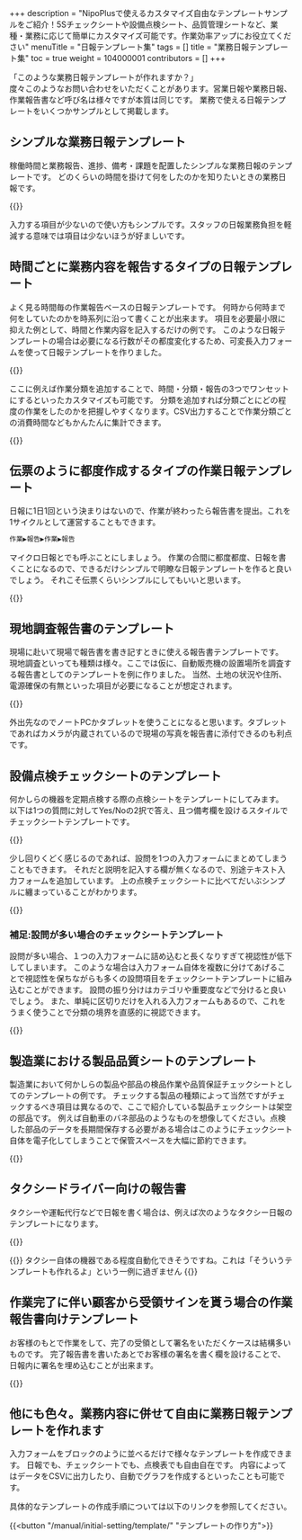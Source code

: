 +++
description = "NipoPlusで使えるカスタマイズ自由なテンプレートサンプルをご紹介！5Sチェックシートや設備点検シート、品質管理シートなど、業種・業務に応じて簡単にカスタマイズ可能です。作業効率アップにお役立てください"
menuTitle = "日報テンプレート集"
tags = []
title = "業務日報テンプレート集"
toc = true
weight = 104000001
contributors = []
+++

「このような業務日報テンプレートが作れますか？」  
度々このようなお問い合わせをいただくことがあります。営業日報や業務日報、作業報告書など呼び名は様々ですが本質は同じです。
業務で使える日報テンプレートをいくつかサンプルとして掲載します。

## シンプルな業務日報テンプレート

稼働時間と業務報告、進捗、備考・課題を配置したシンプルな業務日報のテンプレートです。
どのくらいの時間を掛けて何をしたのかを知りたいときの業務日報です。

{{<appscreen filename="sample1" title="業務日報テンプレートサンプル1"  >}}

入力する項目が少ないので使い方もシンプルです。スタッフの日報業務負担を軽減する意味では項目は少ないほうが好ましいです。

## 時間ごとに業務内容を報告するタイプの日報テンプレート

よく見る時間毎の作業報告ベースの日報テンプレートです。
何時から何時まで何をしていたのかを時系列に沿って書くことが出来ます。
項目を必要最小限に抑えた例として、時間と作業内容を記入するだけの例です。
このような日報テンプレートの場合は必要になる行数がその都度変化するため、可変長入力フォームを使って日報テンプレートを作りました。

{{<appscreen filename="sample2" title="時間毎に書くタイプの業務日報テンプレート1"  >}}

ここに例えば作業分類を追加することで、時間・分類・報告の3つでワンセットにするといったカスタマイズも可能です。
分類を追加すれば分類ごとにどの程度の作業をしたのかを把握しやすくなります。CSV出力することで作業分類ごとの消費時間などもかんたんに集計できます。

{{<appscreen filename="sample11" title="時間毎に書くタイプの業務日報テンプレート2"  >}}

## 伝票のように都度作成するタイプの作業日報テンプレート

日報に1日1回という決まりはないので、作業が終わったら報告書を提出。これを1サイクルとして運営することもできます。

```sh
作業▶報告▶作業▶報告
```

マイクロ日報とでも呼ぶことにしましょう。
作業の合間に都度都度、日報を書くことになるので、できるだけシンプルで明瞭な日報テンプレートを作ると良いでしょう。
それこそ伝票くらいシンプルにしてもいいと思います。

{{<appscreen filename="sample3" title="マイクロ日報テンプレート"  >}}

## 現地調査報告書のテンプレート

現場に赴いて現場で報告書を書き記すときに使える報告書テンプレートです。
現地調査といっても種類は様々。ここでは仮に、自動販売機の設置場所を調査する報告書としてのテンプレートを例に作りました。
当然、土地の状況や住所、電源確保の有無といった項目が必要になることが想定されます。

{{<appscreen filename="sample4" title="現地調査報告書のテンプレート"  >}}

外出先なのでノートPCかタブレットを使うことになると思います。タブレットであればカメラが内蔵されているので現場の写真を報告書に添付できるのも利点です。

## 設備点検チェックシートのテンプレート

何かしらの機器を定期点検する際の点検シートをテンプレートにしてみます。
以下は1つの質問に対してYes/Noの2択で答え、且つ備考欄を設けるスタイルでチェックシートテンプレートです。

{{<appscreen filename="sample5" title="設備点検チェックシートのテンプレート"  >}}

少し回りくどく感じるのであれば、設問を1つの入力フォームにまとめてしまうこともできます。
それだと説明を記入する欄が無くなるので、別途テキスト入力フォームを追加しています。
上の点検チェックシートに比べてだいぶシンプルに纏まっていることがわかります。

{{<appscreen filename="sample6" title="設備点検チェックシートのテンプレート（簡易版）"  >}}

### 補足:設問が多い場合のチェックシートテンプレート


設問が多い場合、１つの入力フォームに詰め込むと長くなりすぎて視認性が低下してしまいます。
このような場合は入力フォーム自体を複数に分けてあげることで視認性を保ちながらも多くの設問項目をチェックシートテンプレートに組み込むことができます。
設問の振り分けはカテゴリや重要度などで分けると良いでしょう。
また、単純に区切りだけを入れる入力フォームもあるので、これをうまく使うことで分類の境界を直感的に視認できます。

{{<appscreen filename="sample7" title="設問が多いチェックシートを分割する例"  >}}

## 製造業における製品品質シートのテンプレート

製造業において何かしらの製品や部品の検品作業や品質保証チェックシートとしてのテンプレートの例です。
チェックする製品の種類によって当然ですがチェックするべき項目は異なるので、ここで紹介している製品チェックシートは架空の部品です。
例えば自動車のバネ部品のようなものを想像してください。点検した部品のデータを長期間保存する必要がある場合はこのようにチェックシート自体を電子化してしまうことで保管スペースを大幅に節約できます。

{{<appscreen filename="sample8" title="製品品質チェックシートのテンプレート"  >}}

## タクシードライバー向けの報告書

タクシーや運転代行などで日報を書く場合は、例えば次のようなタクシー日報のテンプレートになります。

{{<appscreen filename="sample9" title="タクシー日報のテンプレート"  >}}

{{<alice pos="right" icon="here">}}
タクシー自体の機器である程度自動化できそうですね。これは「そういうテンプレートも作れるよ」という一例に過ぎません
{{</alice>}}

## 作業完了に伴い顧客から受領サインを貰う場合の作業報告書向けテンプレート

お客様のもとで作業をして、完了の受領として署名をいただくケースは結構多いものです。
完了報告書を書いたあとでお客様の署名を書く欄を設けることで、日報内に署名を埋め込むことが出来ます。

{{<appscreen filename="sample10" title="署名欄ありの完了報告書テンプレート"  >}}

## 他にも色々。業務内容に併せて自由に業務日報テンプレートを作れます

入力フォームをブロックのように並べるだけで様々なテンプレートを作成できます。
日報でも、チェックシートでも、点検表でも自由自在です。
内容によってはデータをCSVに出力したり、自動でグラフを作成するといったことも可能です。

具体的なテンプレートの作成手順については以下のリンクを参照してください。

{{<button "/manual/initial-setting/template/" "テンプレートの作り方">}}
